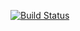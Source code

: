 [![Build Status](https://app.travis-ci.com/siweh/fruit-basket.svg?branch=main)](https://app.travis-ci.com/siweh/fruit-basket)
